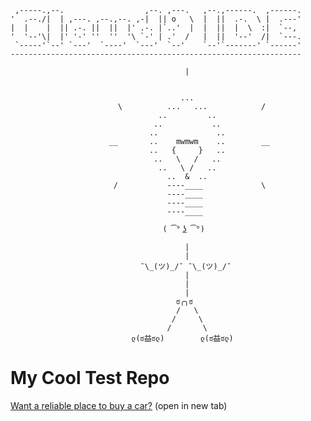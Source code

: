 
     ,-----.,--.                  ,--. ,---.   ,--.,------.  ,------.
    '  .--./|  | ,---. ,--.,--. ,-|  || o   \  |  ||  .-.  \ |  .---'
    |  |    |  || .-. ||  ||  |' .-. |`..'  |  |  ||  |  \  :|  `--, 
    '  '--'\|  |' '-' ''  ''  '\ `-' | .'  /   |  ||  '--'  /|  `---.
     `-----'`--' `---'  `----'  `---'  `--'    `--'`-------' `------'
    ----------------------------------------------------------------- 
                                   
                                           |
                                           
                                   
                                          ...
                            \          ...   ...            /
                                     ..         ..
                                    ..           ..
                                   ..             ..
                          __       ..    mwmwm    ..        __
                                   ..   {     }   ..
                                    ..   \   /   ..
                                     ..   \ /   ..
                                       ..  &  ..            
                           /           ----____             \
                                       ----____
                                       ----____
                                       ----____
                                       
                                      ( ͡° ͜ʖ ͡°)
                                           
                                           |
                                           |
                                 ¯\_(ツ)_/¯ ¯\_(ツ)_/¯
                                           |
                                           |
                                           |
                                         ಠ╭╮ಠ
                                         /   \
                                        /     \
                                       /       \
                               ლ(ಠ益ಠლ)        ლ(ಠ益ಠლ)
# My Cool Test Repo
<a href="http://www.lingscars.com/">Want a reliable place to buy a car?</a> (open in new tab)




















